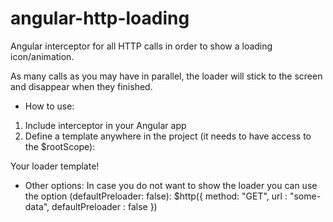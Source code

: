 # angular-http-loading
Angular interceptor for all HTTP calls in order to show a loading icon/animation.

As many calls as you may have in parallel, the loader will stick to the screen and disappear when they finished.


* How to use:

1. Include interceptor in your Angular app
2. Define a template anywhere in the project (it needs to have access to the $rootScope):
<div ng-show="httpCallsInProgress">
  Your loader template!
</div>


* Other options:
In case you do not want to show the loader you can  use the option (defaultPreloader: false):
$http({ method: "GET",  url : "some-data", defaultPreloader : false })

